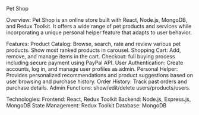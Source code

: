 Pet Shop

Overview: 
Pet Shop is an online store built with React, Node.js, MongoDB, and Redux Toolkit. It offers a wide range of pet products and services while incorporating a unique personal helper feature that adapts to user behavior.

Features:
Product Catalog: Browse, search, rate and review various pet products. Show most ranked products in carousel. 
Shopping Cart: Add, remove, and manage items in the cart. 
Checkout: full buying process including secure payment using PayPal API. 
User Authentication: Create accounts, log in, and manage user profiles as admin. 
Personal Helper: Provides personalized recommendations and product suggestions based on user browsing and purchase history. 
Order History: Track past orders and purchase details.
Admin Functions: show/edit/delete users/products/users.  

Technologies: 
Frontend: React, Redux Toolkit
Backend: Node.js, Express.js, MongoDB
State Management: Redux Toolkit
Database: MongoDB
